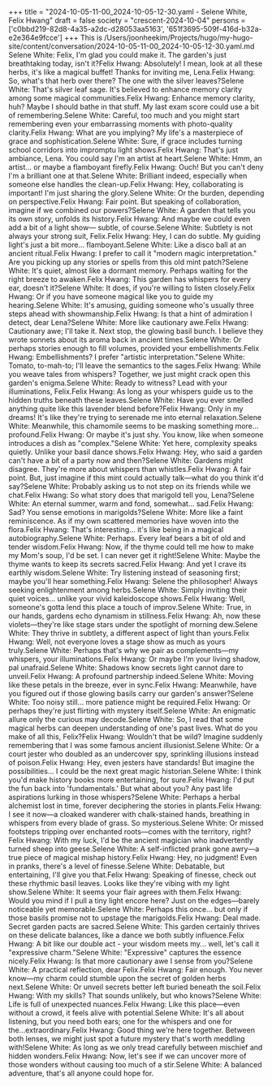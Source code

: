 +++
title = "2024-10-05-11-00_2024-10-05-12-30.yaml - Selene White, Felix Hwang"
draft = false
society = "crescent-2024-10-04"
persons = ['c0bbd219-82d8-4a35-a2dc-d28053aa5163', '651f3695-509f-416d-b32a-e2e364e9fcce']
+++
This is /Users/joonheekim/Projects/hugo/my-hugo-site/content/conversation/2024-10-05-11-00_2024-10-05-12-30.yaml.md
Selene White: Felix, I'm glad you could make it. The garden's just breathtaking today, isn't it?Felix Hwang: Absolutely! I mean, look at all these herbs, it's like a magical buffet! Thanks for inviting me, Lena.Felix Hwang: So, what's that herb over there? The one with the silver leaves?Selene White: That's silver leaf sage. It's believed to enhance memory clarity among some magical communities.Felix Hwang: Enhance memory clarity, huh? Maybe I should bathe in that stuff. My last exam score could use a bit of remembering.Selene White: Careful, too much and you might start remembering even your embarrassing moments with photo-quality clarity.Felix Hwang: What are you implying? My life's a masterpiece of grace and sophistication.Selene White: Sure, if grace includes turning school corridors into impromptu light shows.Felix Hwang: That's just ambiance, Lena. You could say I'm an artist at heart.Selene White: Hmm, an artist... or maybe a flamboyant firefly.Felix Hwang: Ouch! But you can't deny I'm a brilliant one at that.Selene White: Brilliant indeed, especially when someone else handles the clean-up.Felix Hwang: Hey, collaborating is important! I'm just sharing the glory.Selene White: Or the burden, depending on perspective.Felix Hwang: Fair point. But speaking of collaboration, imagine if we combined our powers?Selene White: A garden that tells you its own story, unfolds its history.Felix Hwang: And maybe we could even add a bit of a light show— subtle, of course.Selene White: Subtlety is not always your strong suit, Felix.Felix Hwang: Hey, I can do subtle. My guiding light's just a bit more... flamboyant.Selene White: Like a disco ball at an ancient ritual.Felix Hwang: I prefer to call it "modern magic interpretation." Are you picking up any stories or spells from this old mint patch?Selene White: It's quiet, almost like a dormant memory. Perhaps waiting for the right breeze to awaken.Felix Hwang: This garden has whispers for every ear, doesn't it?Selene White: It does, if you're willing to listen closely.Felix Hwang: Or if you have someone magical like you to guide my hearing.Selene White: It's amusing, guiding someone who's usually three steps ahead with showmanship.Felix Hwang: Is that a hint of admiration I detect, dear Lena?Selene White: More like cautionary awe.Felix Hwang: Cautionary awe; I'll take it. Next stop, the glowing basil bunch. I believe they wrote sonnets about its aroma back in ancient times.Selene White: Or perhaps stories enough to fill volumes, provided your embellishments.Felix Hwang: Embellishments? I prefer "artistic interpretation."Selene White: Tomato, to-mah-to; I'll leave the semantics to the sages.Felix Hwang: While you weave tales from whispers? Together, we just might crack open this garden's enigma.Selene White: Ready to witness? Lead with your illuminations, Felix.Felix Hwang: As long as your whispers guide us to the hidden truths beneath these leaves.Selene White: Have you ever smelled anything quite like this lavender blend before?Felix Hwang: Only in my dreams! It's like they're trying to serenade me into eternal relaxation.Selene White: Meanwhile, this chamomile seems to be masking something more... profound.Felix Hwang: Or maybe it's just shy. You know, like when someone introduces a dish as "complex."Selene White: Yet here, complexity speaks quietly. Unlike your basil dance shows.Felix Hwang: Hey, who said a garden can't have a bit of a party now and then?Selene White: Gardens might disagree. They're more about whispers than whistles.Felix Hwang: A fair point. But, just imagine if this mint could actually talk—what do you think it'd say?Selene White: Probably asking us to not step on its friends while we chat.Felix Hwang: So what story does that marigold tell you, Lena?Selene White: An eternal summer, warm and fond, somewhat... sad.Felix Hwang: Sad? You sense emotions in marigolds?Selene White: More like a faint reminiscence. As if my own scattered memories have woven into the flora.Felix Hwang: That's interesting... it's like being in a magical autobiography.Selene White: Perhaps. Every leaf bears a bit of old and tender wisdom.Felix Hwang: Now, if the thyme could tell me how to make my Mom's soup, I'd be set. I can never get it right!Selene White: Maybe the thyme wants to keep its secrets sacred.Felix Hwang: And yet I crave its earthly wisdom.Selene White: Try listening instead of seasoning first; maybe you'll hear something.Felix Hwang: Selene the philosopher! Always seeking enlightenment among herbs.Selene White: Simply inviting their quiet voices... unlike your vivid kaleidoscope shows.Felix Hwang: Well, someone's gotta lend this place a touch of improv.Selene White: True, in our hands, gardens echo dynamism in stillness.Felix Hwang: Ah, now these violets—they're like stage stars under the spotlight of morning dew.Selene White: They thrive in subtlety, a different aspect of light than yours.Felix Hwang: Well, not everyone loves a stage show as much as yours truly.Selene White: Perhaps that's why we pair as complements—my whispers, your illuminations.Felix Hwang: Or maybe I'm your living shadow, pal unafraid.Selene White: Shadows know secrets light cannot dare to unveil.Felix Hwang: A profound partnership indeed.Selene White: Moving like these petals in the breeze, ever in sync.Felix Hwang: Meanwhile, have you figured out if those glowing basils carry our garden's answer?Selene White: Too noisy still... more patience might be required.Felix Hwang: Or perhaps they're just flirting with mystery itself.Selene White: An enigmatic allure only the curious may decode.Selene White: So, I read that some magical herbs can deepen understanding of one's past lives. What do you make of all this, Felix?Felix Hwang: Wouldn't that be wild? Imagine suddenly remembering that I was some famous ancient illusionist.Selene White: Or a court jester who doubled as an undercover spy, sprinkling illusions instead of poison.Felix Hwang: Hey, even jesters have standards! But imagine the possibilities... I could be the next great magic historian.Selene White: I think you'd make history books more entertaining, for sure.Felix Hwang: I'd put the fun back into 'fundamentals.' But what about you? Any past life aspirations lurking in those whispers?Selene White: Perhaps a herbal alchemist lost in time, forever deciphering the stories in plants.Felix Hwang: I see it now—a cloaked wanderer with chalk-stained hands, breathing in whispers from every blade of grass. So mysterious.Selene White: Or missed footsteps tripping over enchanted roots—comes with the territory, right?Felix Hwang: With my luck, I'd be the ancient magician who inadvertently turned sheep into geese.Selene White: A self-inflicted prank gone awry—a true piece of magical mishap history.Felix Hwang: Hey, no judgment! Even in pranks, there's a level of finesse.Selene White: Debatable, but entertaining, I'll give you that.Felix Hwang: Speaking of finesse, check out these rhythmic basil leaves. Looks like they're vibing with my light show.Selene White: It seems your flair agrees with them.Felix Hwang: Would you mind if I pull a tiny light encore here? Just on the edges—barely noticeable yet memorable.Selene White: Perhaps this once... but only if those basils promise not to upstage the marigolds.Felix Hwang: Deal made. Secret garden pacts are sacred.Selene White: This garden certainly thrives on these delicate balances, like a dance we both subtly influence.Felix Hwang: A bit like our double act - your wisdom meets my... well, let's call it "expressive charm."Selene White: "Expressive" captures the essence nicely.Felix Hwang: Is that more cautionary awe I sense from you?Selene White: A practical reflection, dear Felix.Felix Hwang: Fair enough. You never know—my charm could stumble upon the secret of golden herbs next.Selene White: Or unveil secrets better left buried beneath the soil.Felix Hwang: With my skills? That sounds unlikely, but who knows?Selene White: Life is full of unexpected nuances.Felix Hwang: Like this place—even without a crowd, it feels alive with potential.Selene White: It's all about listening, but you need both ears; one for the whispers and one for the...extraordinary.Felix Hwang: Good thing we're here together. Between both lenses, we might just spot a future mystery that's worth meddling with!Selene White: As long as we only tread carefully between mischief and hidden wonders.Felix Hwang: Now, let's see if we can uncover more of those wonders without causing too much of a stir.Selene White: A balanced adventure, that's all anyone could hope for.